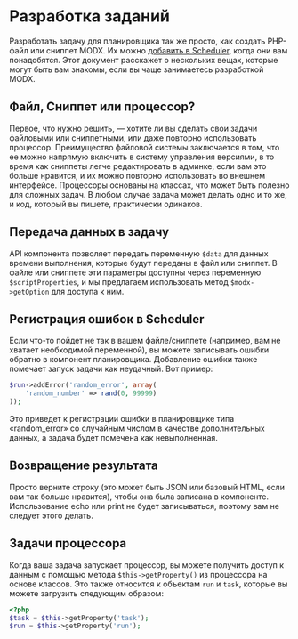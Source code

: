# Разработка заданий

Разработать задачу для планировщика так же просто, как создать PHP-файл или сниппет MODX. Их
можно [добавить в Scheduler][1], когда они вам понадобятся. Этот документ расскажет о нескольких вещах, которые могут
быть вам знакомы, если вы чаще занимаетесь разработкой MODX.

## Файл, Сниппет или процессор?

Первое, что нужно решить, — хотите ли вы сделать свои задачи файловыми или сниппетными, или даже повторно использовать
процессор. Преимущество файловой системы заключается в том, что ее можно напрямую включить в систему управления
версиями, в то время как сниппеты легче редактировать в админке, если вам это больше нравится, и их можно
повторно использовать во внешнем интерфейсе. Процессоры основаны на классах, что может быть полезно для сложных задач. В
любом случае задача может делать одно и то же, и код, который вы пишете, практически одинаков.

## Передача данных в задачу

API компонента позволяет передать переменную `$data` для данных времени выполнения, которые будут переданы в файл или
сниппет. В файле или сниппете эти параметры доступны через переменную `$scriptProperties`, и мы предлагаем использовать
метод `$modx->getOption` для доступа к ним.

## Регистрация ошибок в Scheduler

Если что-то пойдет не так в вашем файле/сниппете (например, вам не хватает необходимой переменной), вы можете записывать
ошибки обратно в компонент планировщика. Добавление ошибки также помечает запуск задачи как неудачный. Вот пример:

```php
$run->addError('random_error', array(
    'random_number' => rand(0, 99999)
));
```

Это приведет к регистрации ошибки в планировщике типа «random_error» со случайным числом в качестве дополнительных данных, а задача будет помечена как невыполненная.

## Возвращение результата

Просто верните строку (это может быть JSON или базовый HTML, если вам так больше нравится), чтобы она была записана в компоненте. Использование echo или print не будет записываться, поэтому вам не следует этого делать.

## Задачи процессора

Когда ваша задача запускает процессор, вы можете получить доступ к данным с помощью метода `$this->getProperty()` из процессора на основе классов. Это также относится к объектам `run` и `task`, которые вы можете загрузить следующим образом:

```php
<?php
$task = $this->getProperty('task');
$run = $this->getProperty('run');

```

[1]: #
